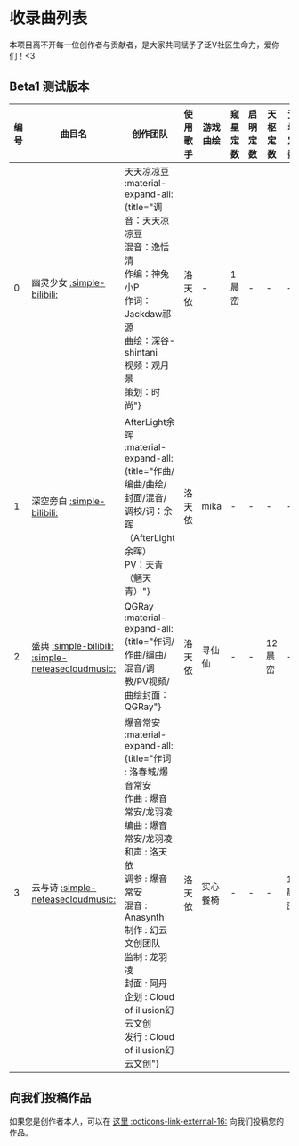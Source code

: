 # 收录曲列表

本项目离不开每一位创作者与贡献者，是大家共同赋予了泛V社区生命力，爱你们！<3


## Beta1 测试版本

| 编号 | 曲目名 | 创作团队 | 使用歌手 | 游戏曲绘 | 窥星定数 | 启明定数 | 天枢定数 | 无垠定数 |
| --- | --- | --- | --- | --- | --- | --- | --- | --- |
| 0 | 幽灵少女 [:simple-bilibili:](https://www.bilibili.com/video/BV1qX4y1w7k3) | 天天凉凉豆 :material-expand-all:{title="调音：天天凉凉豆<br>混音：逸恬清<br>作编：神兔小P<br>作词：Jackdaw祁源<br>曲绘：深谷-shintani<br>视频：观月景<br>策划：时尚"} | 洛天依 | - | 1 晨峦 | - | - | - |
| 1 | 深空旁白 [:simple-bilibili:](https://www.bilibili.com/video/BV1CY411G7Fb) | AfterLight余晖 :material-expand-all:{title="作曲/编曲/曲绘/封面/混音/调校/词：余晖（AfterLight余晖）<br>PV：天青（魎天青）"} | 洛天依 | mika | - | - | - | - |
| 2 | 盛典 [:simple-bilibili:](https://www.bilibili.com/video/BV1Kv4y1c76k) [:simple-neteasecloudmusic:](https://music.163.com/#/song?id=1971794523) | QGRay :material-expand-all:{title="作词/作曲/编曲/混音/调教/PV视频/曲绘封面：QGRay"}| 洛天依 | 寻仙仙 | - | - | 12 晨峦 | - |
| 3 | 云与诗 [:simple-neteasecloudmusic:](https://music.163.com/#/song?id=2051891255) | 爆音常安 :material-expand-all:{title="作词 : 洛春城/爆音常安<br>作曲 : 爆音常安/龙羽凌<br>编曲 : 爆音常安/龙羽凌<br>和声 : 洛天依<br>调参 : 爆音常安<br>混音 : Anasynth<br>制作 : 幻云文创团队<br>监制 : 龙羽凌<br>封面 : 阿丹<br>企划 : Cloud of illusion幻云文创<br>发行 : Cloud of illusion幻云文创"} | 洛天依 | 实心餐椅 | - | - | - | 17 晨峦 |


## 向我们投稿作品

如果您是创作者本人，可以在 [这里 :octicons-link-external-16:](http://chenluan.mikecrm.com/Fkmdp4z) 向我们投稿您的作品。
